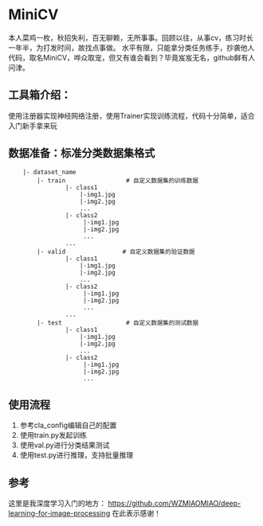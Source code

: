 # MiniCV
本人菜鸡一枚，秋招失利，百无聊赖，无所事事。回顾以往，从事cv，练习时长一年半，为打发时间，故找点事做。
水平有限，只能拿分类任务练手，抄袭他人代码，取名MiniCV，哗众取宠，但又有谁会看到？毕竟岌岌无名，github鲜有人问津。

## 工具箱介绍：
使用注册器实现神经网络注册，使用Trainer实现训练流程，代码十分简单，适合入门新手拿来玩
## 数据准备：标准分类数据集格式
        |- dataset_name
            |- train                 # 自定义数据集的训练数据
                    |- class1
                        |-img1.jpg
                        |-img2.jpg
                        ...
                    |- class2  
                         |-img1.jpg
                         |-img2.jpg
                         ...
                    ...
            |- valid                # 自定义数据集的验证数据
                    |- class1
                        |-img1.jpg
                        |-img2.jpg
                        ...
                    |- class2  
                         |-img1.jpg
                         |-img2.jpg
                         ...
                    ...
            |- test                  # 自定义数据集的测试数据
                    |- class1
                        |-img1.jpg
                        |-img2.jpg
                        ...
                    |- class2  
                         |-img1.jpg
                         |-img2.jpg
                         ...

## 使用流程
1. 参考cla_config编辑自己的配置
2. 使用train.py发起训练
3. 使用val.py进行分类结果测试
4. 使用test.py进行推理，支持批量推理

## 参考
这里是我深度学习入门的地方：
https://github.com/WZMIAOMIAO/deep-learning-for-image-processing
在此表示感谢！
